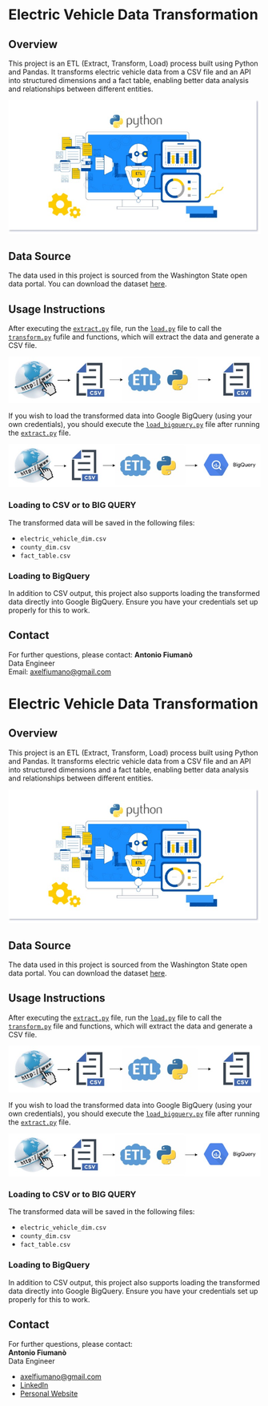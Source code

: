 # Electric Vehicle Data Transformation

## Overview
This project is an ETL (Extract, Transform, Load) process built using Python and Pandas. It transforms electric vehicle data from a CSV file and an API into structured dimensions and a fact table, enabling better data analysis and relationships between different entities.

![Overview Image](images/PythonEtlChartJ.jpg)

## Data Source
The data used in this project is sourced from the Washington State open data portal. You can download the dataset [here](https://data.wa.gov/api/views/f6w7-q2d2/rows.csv?accessType=DOWNLOAD).

## Usage Instructions
After executing the [`extract.py`](pandas_api_csv/extract.py) file, run the [`load.py`](pandas_api_csv/load.py) file to call the [`transform.py`](pandas_api_csv/transform.py) fufile and functions, which will extract the data and generate a CSV file.

![CSV](images/load_to_csv.jpg)

If you wish to load the transformed data into Google BigQuery (using your own credentials), you should execute the [`load_bigquery.py`](pandas_api_bigquery/load_bigquery.py) file after running the [`extract.py`](pandas_api_csv/extract.py) file.

![BIG QUERY](images/load_to_bigquery.jpg)

### Loading to CSV or to BIG QUERY
The transformed data will be saved in the following files:
- `electric_vehicle_dim.csv`
- `county_dim.csv`
- `fact_table.csv`

### Loading to BigQuery
In addition to CSV output, this project also supports loading the transformed data directly into Google BigQuery. Ensure you have your credentials set up properly for this to work.

## Contact
For further questions, please contact:
**Antonio Fiumanò**  
Data Engineer  
Email: [axelfiumano@gmail.com](mailto:axelfiumano@gmail.com)
# Electric Vehicle Data Transformation

## Overview
This project is an ETL (Extract, Transform, Load) process built using Python and Pandas. It transforms electric vehicle data from a CSV file and an API into structured dimensions and a fact table, enabling better data analysis and relationships between different entities.

![Overview Image](images/PythonEtlChartJ.jpg)

## Data Source
The data used in this project is sourced from the Washington State open data portal. You can download the dataset [here](https://data.wa.gov/api/views/f6w7-q2d2/rows.csv?accessType=DOWNLOAD).

## Usage Instructions
After executing the [`extract.py`](pandas_api_csv/extract.py) file, run the [`load.py`](pandas_api_csv/load.py) file to call the [`transform.py`](pandas_api_csv/transform.py) file and functions, which will extract the data and generate a CSV file.

![CSV](images/load_to_csv.jpg)

If you wish to load the transformed data into Google BigQuery (using your own credentials), you should execute the [`load_bigquery.py`](pandas_api_bigquery/load_bigquery.py) file after running the [`extract.py`](pandas_api_csv/extract.py) file.

![BIG QUERY](images/load_to_bigquery.jpg)

### Loading to CSV or to BIG QUERY
The transformed data will be saved in the following files:
- `electric_vehicle_dim.csv`
- `county_dim.csv`
- `fact_table.csv`

### Loading to BigQuery
In addition to CSV output, this project also supports loading the transformed data directly into Google BigQuery. Ensure you have your credentials set up properly for this to work.

## Contact
For further questions, please contact:  
**Antonio Fiumanò**  
Data Engineer  
- [axelfiumano@gmail.com](mailto:axelfiumano@gmail.com)
- [LinkedIn](https://www.linkedin.com/in/antonio-fiumano-68aab419a)  
- [Personal Website](https://tonyfiuma.github.io)

